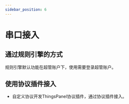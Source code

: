 ```yaml
---
sidebar_position: 6
---
```



# 串口接入

## 通过规则引擎的方式

规则引擎默认功能在超管账户下，使用需要登录超管账户。

## 使用协议插件接入

* 自定义协议开发ThingsPanel协议插件，通过协议插件接入。


